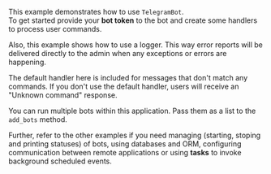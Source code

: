 This example demonstrates how to use `TelegramBot`.  
To get started provide your **bot token** to the bot and create some handlers to process user commands.  

Also, this example shows how to use a logger. This way error reports will be delivered directly to the admin
when any exceptions or errors are happening.  

The default handler here is included for messages that don't match any commands. 
If you don't use the default handler, users will receive an "Unknown command" response.  

You can run multiple bots within this application. Pass them as a list to the `add_bots` method.  

Further, refer to the other examples if you need managing (starting, stoping and printing statuses) of bots, using 
databases and ORM, configuring communication between remote applications or using **tasks** to invoke background 
scheduled events.  